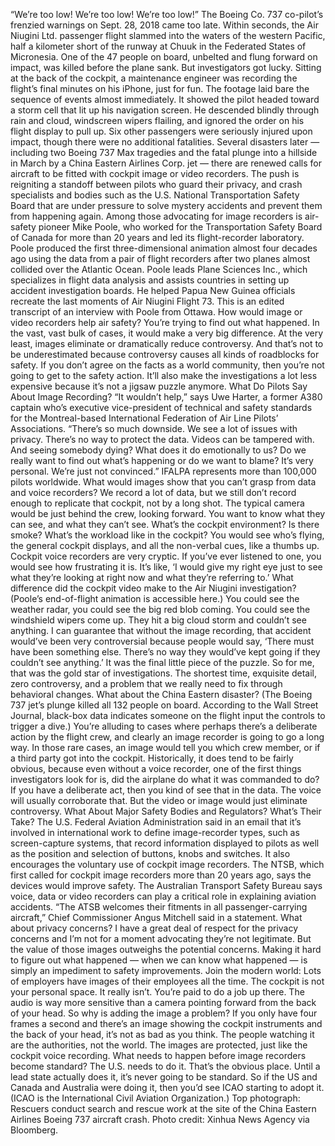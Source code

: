 “We’re too low! We’re too low! We’re too low!”
The Boeing Co. 737 co-pilot’s frenzied warnings on Sept. 28, 2018 came too late. Within seconds, the Air Niugini Ltd. passenger flight slammed into the waters of the western Pacific, half a kilometer short of the runway at Chuuk in the Federated States of Micronesia. One of the 47 people on board, unbelted and flung forward on impact, was killed before the plane sank.
But investigators got lucky. Sitting at the back of the cockpit, a maintenance engineer was recording the flight’s final minutes on his iPhone, just for fun. The footage laid bare the sequence of events almost immediately. It showed the pilot headed toward a storm cell that lit up his navigation screen. He descended blindly through rain and cloud, windscreen wipers flailing, and ignored the order on his flight display to pull up. Six other passengers were seriously injured upon impact, though there were no additional fatalities.
Several disasters later — including two Boeing 737 Max tragedies and the fatal plunge into a hillside in March by a China Eastern Airlines Corp. jet — there are renewed calls for aircraft to be fitted with cockpit image or video recorders.
The push is reigniting a standoff between pilots who guard their privacy, and crash specialists and bodies such as the U.S. National Transportation Safety Board that are under pressure to solve mystery accidents and prevent them from happening again.
Among those advocating for image recorders is air-safety pioneer Mike Poole, who worked for the Transportation Safety Board of Canada for more than 20 years and led its flight-recorder laboratory. Poole produced the first three-dimensional animation almost four decades ago using the data from a pair of flight recorders after two planes almost collided over the Atlantic Ocean.
Poole leads Plane Sciences Inc., which specializes in flight data analysis and assists countries in setting up accident investigation boards. He helped Papua New Guinea officials recreate the last moments of Air Niugini Flight 73. This is an edited transcript of an interview with Poole from Ottawa.
How would image or video recorders help air safety?
You’re trying to find out what happened. In the vast, vast bulk of cases, it would make a very big difference. At the very least, images eliminate or dramatically reduce controversy. And that’s not to be underestimated because controversy causes all kinds of roadblocks for safety. If you don’t agree on the facts as a world community, then you’re not going to get to the safety action. It’ll also make the investigations a lot less expensive because it’s not a jigsaw puzzle anymore.
What Do Pilots Say About Image Recording?
“It wouldn’t help,” says Uwe Harter, a former A380 captain who’s executive vice-president of technical and safety standards for the Montreal-based International Federation of Air Line Pilots’ Associations. “There’s so much downside. We see a lot of issues with privacy. There’s no way to protect the data. Videos can be tampered with. And seeing somebody dying? What does it do emotionally to us? Do we really want to find out what’s happening or do we want to blame? It’s very personal. We’re just not convinced.” IFALPA represents more than 100,000 pilots worldwide.
What would images show that you can’t grasp from data and voice recorders?
We record a lot of data, but we still don’t record enough to replicate that cockpit, not by a long shot. The typical camera would be just behind the crew, looking forward. You want to know what they can see, and what they can’t see. What’s the cockpit environment? Is there smoke? What’s the workload like in the cockpit? You would see who’s flying, the general cockpit displays, and all the non-verbal cues, like a thumbs up. Cockpit voice recorders are very cryptic. If you’ve ever listened to one, you would see how frustrating it is. It’s like, ‘I would give my right eye just to see what they’re looking at right now and what they’re referring to.’
What difference did the cockpit video make to the Air Niugini investigation? (Poole’s end-of-flight animation is accessible here.)
You could see the weather radar, you could see the big red blob coming. You could see the windshield wipers come up. They hit a big cloud storm and couldn’t see anything. I can guarantee that without the image recording, that accident would’ve been very controversial because people would say, ‘There must have been something else. There’s no way they would’ve kept going if they couldn’t see anything.’ It was the final little piece of the puzzle. So for me, that was the gold star of investigations. The shortest time, exquisite detail, zero controversy, and a problem that we really need to fix through behavioral changes.
What about the China Eastern disaster? (The Boeing 737 jet’s plunge killed all 132 people on board. According to the Wall Street Journal, black-box data indicates someone on the flight input the controls to trigger a dive.)
You’re alluding to cases where perhaps there’s a deliberate action by the flight crew, and clearly an image recorder is going to go a long way. In those rare cases, an image would tell you which crew member, or if a third party got into the cockpit. Historically, it does tend to be fairly obvious, because even without a voice recorder, one of the first things investigators look for is, did the airplane do what it was commanded to do? If you have a deliberate act, then you kind of see that in the data. The voice will usually corroborate that. But the video or image would just eliminate controversy.
What About Major Safety Bodies and Regulators? What’s Their Take?
The U.S. Federal Aviation Administration said in an email that it’s involved in international work to define image-recorder types, such as screen-capture systems, that record information displayed to pilots as well as the position and selection of buttons, knobs and switches. It also encourages the voluntary use of cockpit image recorders. The NTSB, which first called for cockpit image recorders more than 20 years ago, says the devices would improve safety. The Australian Transport Safety Bureau says voice, data or video recorders can play a critical role in explaining aviation accidents. “The ATSB welcomes their fitments in all passenger-carrying aircraft,” Chief Commissioner Angus Mitchell said in a statement.
What about privacy concerns?
I have a great deal of respect for the privacy concerns and I’m not for a moment advocating they’re not legitimate. But the value of those images outweighs the potential concerns. Making it hard to figure out what happened — when we can know what happened — is simply an impediment to safety improvements. Join the modern world: Lots of employers have images of their employees all the time. The cockpit is not your personal space. It really isn’t. You’re paid to do a job up there.
The audio is way more sensitive than a camera pointing forward from the back of your head. So why is adding the image a problem? If you only have four frames a second and there’s an image showing the cockpit instruments and the back of your head, it’s not as bad as you think. The people watching it are the authorities, not the world. The images are protected, just like the cockpit voice recording.
What needs to happen before image recorders become standard?
The U.S. needs to do it. That’s the obvious place. Until a lead state actually does it, it’s never going to be standard. So if the US and Canada and Australia were doing it, then you’d see ICAO starting to adopt it. (ICAO is the International Civil Aviation Organization.)
Top photograph: Rescuers conduct search and rescue work at the site of the China Eastern Airlines Boeing 737 aircraft crash. Photo credit: Xinhua News Agency via Bloomberg.